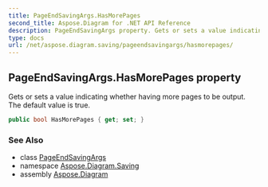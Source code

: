 ```yaml
---
title: PageEndSavingArgs.HasMorePages
second_title: Aspose.Diagram for .NET API Reference
description: PageEndSavingArgs property. Gets or sets a value indicating whether having more pages to be output. The default value is true
type: docs
url: /net/aspose.diagram.saving/pageendsavingargs/hasmorepages/
---
```

## PageEndSavingArgs.HasMorePages property

Gets or sets a value indicating whether having more pages to be output. The default value is true.

```csharp
public bool HasMorePages { get; set; }
```

### See Also

* class [PageEndSavingArgs](../)
* namespace [Aspose.Diagram.Saving](../../pageendsavingargs/)
* assembly [Aspose.Diagram](../../../)



